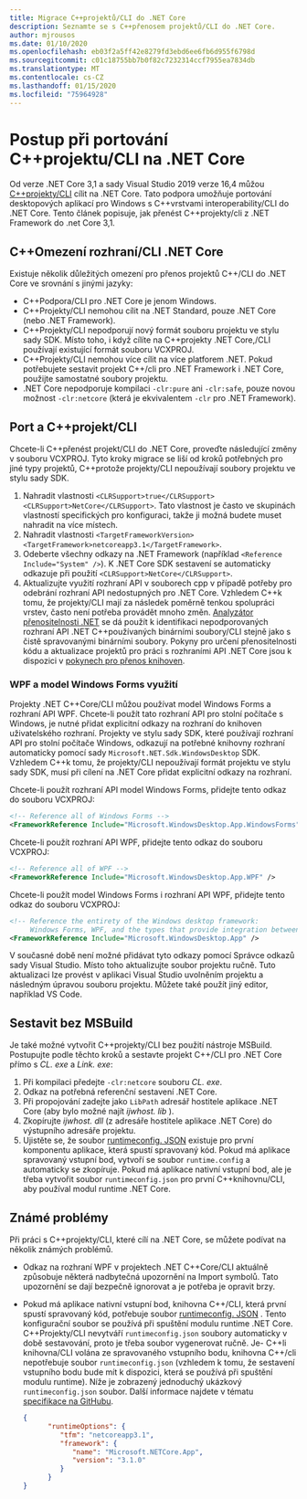 ```yaml
---
title: Migrace C++projektů/CLI do .NET Core
description: Seznamte se s C++přenosem projektů/CLI do .NET Core.
author: mjrousos
ms.date: 01/10/2020
ms.openlocfilehash: eb03f2a5ff42e8279fd3ebd6ee6fb6d955f6798d
ms.sourcegitcommit: c01c18755bb7b0f82c7232314ccf7955ea7834db
ms.translationtype: MT
ms.contentlocale: cs-CZ
ms.lasthandoff: 01/15/2020
ms.locfileid: "75964928"
---
```

# <a name="how-to-port-a-ccli-project-to-net-core"></a>Postup při portování C++projektu/CLI na .NET Core

Od verze .NET Core 3,1 a sady Visual Studio 2019 verze 16,4 můžou [ C++projekty/CLI](/cpp/dotnet/dotnet-programming-with-cpp-cli-visual-cpp) cílit na .NET Core. Tato podpora umožňuje portování desktopových aplikací pro Windows s C++vrstvami interoperability/CLI do .NET Core. Tento článek popisuje, jak přenést C++projekty/cli z .NET Framework do .net Core 3,1.

## <a name="ccli-net-core-limitations"></a>C++Omezení rozhraní/CLI .NET Core

Existuje několik důležitých omezení pro přenos projektů C++/CLI do .NET Core ve srovnání s jinými jazyky:

* C++Podpora/CLI pro .NET Core je jenom Windows.
* C++Projekty/CLI nemohou cílit na .NET Standard, pouze .NET Core (nebo .NET Framework).
* C++Projekty/CLI nepodporují nový formát souboru projektu ve stylu sady SDK. Místo toho, i když cílíte na C++projekty .NET Core,/CLI používají existující formát souboru VCXPROJ.
* C++Projekty/CLI nemohou více cílit na více platforem .NET. Pokud potřebujete sestavit projekt C++/cli pro .NET Framework i .NET Core, použijte samostatné soubory projektu.
* .NET Core nepodporuje kompilaci `-clr:pure` ani `-clr:safe`, pouze novou možnost `-clr:netcore` (která je ekvivalentem `-clr` pro .NET Framework).

## <a name="port-a-ccli-project"></a>Port a C++projekt/CLI

Chcete-li C++přenést projekt/CLI do .NET Core, proveďte následující změny v souboru VCXPROJ. Tyto kroky migrace se liší od kroků potřebných pro jiné typy projektů, C++protože projekty/CLI nepoužívají soubory projektu ve stylu sady SDK.

1. Nahradit vlastnosti `<CLRSupport>true</CLRSupport>` `<CLRSupport>NetCore</CLRSupport>`. Tato vlastnost je často ve skupinách vlastností specifických pro konfiguraci, takže ji možná budete muset nahradit na více místech.
2. Nahradit vlastnosti `<TargetFrameworkVersion>` `<TargetFramework>netcoreapp3.1</TargetFramework>`.
3. Odeberte všechny odkazy na .NET Framework (například `<Reference Include="System" />`). K .NET Core SDK sestavení se automaticky odkazuje při použití `<CLRSupport>NetCore</CLRSupport>`.
4. Aktualizujte využití rozhraní API v souborech cpp v případě potřeby pro odebrání rozhraní API nedostupných pro .NET Core. Vzhledem C++k tomu, že projekty/CLI mají za následek poměrně tenkou spolupráci vrstev, často není potřeba provádět mnoho změn. [Analyzátor přenositelnosti .NET](../../standard/analyzers/portability-analyzer.md) se dá použít k identifikaci nepodporovaných rozhraní API .NET C++používaných binárními soubory/CLI stejně jako s čistě spravovanými binárními soubory. Pokyny pro určení přenositelnosti kódu a aktualizace projektů pro práci s rozhraními API .NET Core jsou k dispozici v [pokynech pro přenos knihoven](./libraries.md#determine-portability).

### <a name="wpf-and-windows-forms-usage"></a>WPF a model Windows Forms využití

Projekty .NET C++Core/CLI můžou používat model Windows Forms a rozhraní API WPF. Chcete-li použít tato rozhraní API pro stolní počítače s Windows, je nutné přidat explicitní odkazy na rozhraní do knihoven uživatelského rozhraní. Projekty ve stylu sady SDK, které používají rozhraní API pro stolní počítače Windows, odkazují na potřebné knihovny rozhraní automaticky pomocí sady `Microsoft.NET.Sdk.WindowsDesktop` SDK. Vzhledem C++k tomu, že projekty/CLI nepoužívají formát projektu ve stylu sady SDK, musí při cílení na .NET Core přidat explicitní odkazy na rozhraní.

Chcete-li použít rozhraní API model Windows Forms, přidejte tento odkaz do souboru VCXPROJ:

```xml
<!-- Reference all of Windows Forms -->
<FrameworkReference Include="Microsoft.WindowsDesktop.App.WindowsForms" />
```

Chcete-li použít rozhraní API WPF, přidejte tento odkaz do souboru VCXPROJ:

```xml
<!-- Reference all of WPF -->
<FrameworkReference Include="Microsoft.WindowsDesktop.App.WPF" />
```

Chcete-li použít model Windows Forms i rozhraní API WPF, přidejte tento odkaz do souboru VCXPROJ:

```xml
<!-- Reference the entirety of the Windows desktop framework:
     Windows Forms, WPF, and the types that provide integration between them -->
<FrameworkReference Include="Microsoft.WindowsDesktop.App" />
```

V současné době není možné přidávat tyto odkazy pomocí Správce odkazů sady Visual Studio. Místo toho aktualizujte soubor projektu ručně. Tuto aktualizaci lze provést v aplikaci Visual Studio uvolněním projektu a následným úpravou souboru projektu. Můžete také použít jiný editor, například VS Code.

## <a name="build-without-msbuild"></a>Sestavit bez MSBuild

Je také možné vytvořit C++projekty/CLI bez použití nástroje MSBuild. Postupujte podle těchto kroků a sestavte projekt C++/CLI pro .NET Core přímo s *CL. exe* a *Link. exe*:

1. Při kompilaci předejte `-clr:netcore` souboru *CL. exe*.
2. Odkaz na potřebná referenční sestavení .NET Core.
3. Při propojování zadejte jako `LibPath` adresář hostitele aplikace .NET Core (aby bylo možné najít *ijwhost. lib* ).
4. Zkopírujte *ijwhost. dll* (z adresáře hostitele aplikace .NET Core) do výstupního adresáře projektu.
5. Ujistěte se, že soubor [runtimeconfig. JSON](https://github.com/dotnet/cli/blob/master/Documentation/specs/runtime-configuration-file.md) existuje pro první komponentu aplikace, která spustí spravovaný kód. Pokud má aplikace spravovaný vstupní bod, vytvoří se soubor `runtime.config` a automaticky se zkopíruje. Pokud má aplikace nativní vstupní bod, ale je třeba vytvořit soubor `runtimeconfig.json` pro první C++knihovnu/CLI, aby používal modul runtime .NET Core.

## <a name="known-issues"></a>Známé problémy

Při práci s C++projekty/CLI, které cílí na .NET Core, se můžete podívat na několik známých problémů.

* Odkaz na rozhraní WPF v projektech .NET C++Core/CLI aktuálně způsobuje některá nadbytečná upozornění na Import symbolů. Tato upozornění se dají bezpečně ignorovat a je potřeba je opravit brzy.
* Pokud má aplikace nativní vstupní bod, knihovna C++/CLI, která první spustí spravovaný kód, potřebuje soubor [runtimeconfig. JSON](https://github.com/dotnet/cli/blob/master/Documentation/specs/runtime-configuration-file.md) . Tento konfigurační soubor se používá při spuštění modulu runtime .NET Core. C++Projekty/CLI nevytváří `runtimeconfig.json` soubory automaticky v době sestavování, proto je třeba soubor vygenerovat ručně. Je- C++li knihovna/CLI volána ze spravovaného vstupního bodu, knihovna C++/cli nepotřebuje soubor `runtimeconfig.json` (vzhledem k tomu, že sestavení vstupního bodu bude mít k dispozici, která se používá při spuštění modulu runtime). Níže je zobrazený jednoduchý ukázkový `runtimeconfig.json` soubor. Další informace najdete v tématu [specifikace na GitHubu](https://github.com/dotnet/cli/blob/master/Documentation/specs/runtime-configuration-file.md).

    ```json
    {
          "runtimeOptions": {
             "tfm": "netcoreapp3.1",
             "framework": {
                "name": "Microsoft.NETCore.App",
                "version": "3.1.0"
             }
          }
    }
    ```
